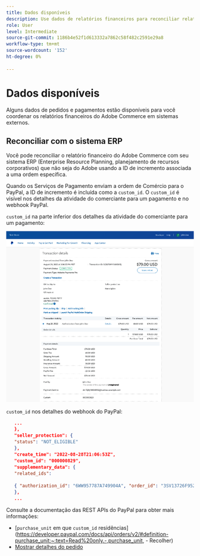 ```yaml
---
title: Dados disponíveis
description: Use dados de relatórios financeiros para reconciliar relatórios com sistemas não comerciais.
role: User
level: Intermediate
source-git-commit: 1186b4e52f1d613332a7862c58f482c2591e29a8
workflow-type: tm+mt
source-wordcount: '152'
ht-degree: 0%

---
```


# Dados disponíveis

Alguns dados de pedidos e pagamentos estão disponíveis para você coordenar os relatórios financeiros do Adobe Commerce em sistemas externos.

## Reconciliar com o sistema ERP

Você pode reconciliar o relatório financeiro do Adobe Commerce com seu sistema ERP (Enterprise Resource Planning, planejamento de recursos corporativos) que não seja do Adobe usando a ID de incremento associada a uma ordem específica.

Quando os Serviços de Pagamento enviam a ordem de Comércio para o PayPal, a ID de incremento é incluída como a `custom_id`. O `custom_id` é visível nos detalhes da atividade do comerciante para um pagamento e no webhook PayPal.

`custom_id` na parte inferior dos detalhes da atividade do comerciante para um pagamento:

![`custom_id` em detalhes de atividade comercial](assets/merchant-activity.png)

`custom_id` nos detalhes do webhook do PayPal:

```json
   ...
   },
   "seller_protection": {
   "status": "NOT_ELIGIBLE"
   },
   "create_time": "2022-08-28T21:06:53Z",
   "custom_id": "000000829",
   "supplementary_data": {
   "related_ids":

   { "authorization_id": "6WW957787A749904A", "order_id": "3SV13726F9525791J" }
   },
   ...
```

Consulte a documentação das REST APIs do PayPal para obter mais informações:

* [`purchase_unit` em que `custom_id` residências](https://developer.paypal.com/docs/api/orders/v2/#definition-purchase_unit:~:text=Read%20only.-,purchase_unit, - Recolher)
* [Mostrar detalhes do pedido](https://developer.paypal.com/docs/api/orders/v2/#orders_get)
